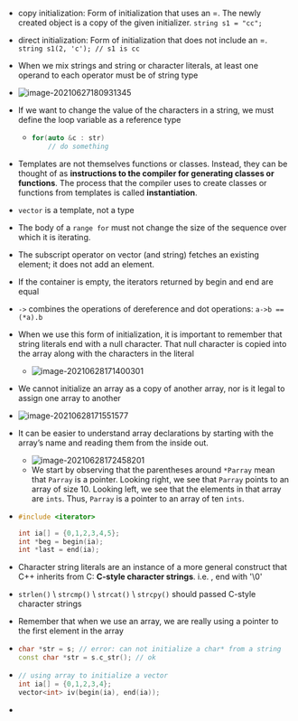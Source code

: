 - copy initialization: Form of initialization that uses an =. The newly created object is a copy of the given initializer. `string s1 = "cc";`

- direct initialization: Form of initialization that does not include an =. `string s1(2, 'c'); // s1 is cc`

- When we mix strings and string or character literals, at least one operand to each operator must be of string type
  
- ![image-20210627180931345](/home/lxx/Documents/books/c++/images/string-add-rule.png)
  
- If we want to change the value of the characters in a string, we must define the loop variable as a reference type

  - ```c++
    for(auto &c : str)
        // do something
    ```

- Templates are not themselves functions or classes. Instead, they can be thought of as **instructions to the compiler for generating classes or functions**. The process that the compiler uses to create classes or functions from templates is called **instantiation**.

- `vector` is a template, not a type

- The body of a `range for` must not change the size of the sequence over which it is iterating.

- The subscript operator on vector (and string) fetches an existing element; it does not add an element.

- If the container is empty, the iterators returned by begin and end are equal

- `->` combines the operations of dereference and dot operations: `a->b == (*a).b`

- When we use this form of initialization, it is important to remember that string literals end with a null character. That null character is copied into the array along with the characters in the literal

  - ![image-20210628171400301](/home/lxx/Documents/books/c++/images/char-array-attention.png)

- We cannot initialize an array as a copy of another array, nor is it legal to assign one array to another
  
- ![image-20210628171551577](/home/lxx/Documents/books/c++/images/array-attention-1.png)
  
- It can be easier to understand array declarations by starting with the array’s name and reading them from the inside out.
  
  - ![image-20210628172458201](/home/lxx/Documents/books/c++/images/array-decl-`.png)
  - We start by observing that the parentheses around `*Parray` mean that `Parray` is a pointer. Looking right, we see that `Parray` points to an array of size 10. Looking left, we see that the elements in that array are `ints`. Thus, `Parray` is a pointer to an array of ten `ints`.
  
- ```c++
  #include <iterator>
  
  int ia[] = {0,1,2,3,4,5};
  int *beg = begin(ia);
  int *last = end(ia);
  ```

- Character string literals are an instance of a more general construct that C++ inherits from C: **C-style character strings**. i.e. , end with '\0'

- `strlen()` \ `strcmp()` \ `strcat()` \ `strcpy()` should passed C-style character strings

- Remember that when we use an array, we are really using a pointer to the first element in the array

- ```c++
  char *str = s; // error: can not initialize a char* from a string
  const char *str = s.c_str(); // ok
  ```

- ```c++
  // using array to initialize a vector
  int ia[] = {0,1,2,3,4};
  vector<int> iv(begin(ia), end(ia));
  ```

- 